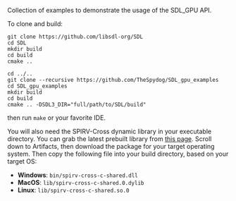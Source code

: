 Collection of examples to demonstrate the usage of the SDL_GPU API.

To clone and build:
```
git clone https://github.com/libsdl-org/SDL
cd SDL
mkdir build
cd build
cmake ..

cd ../..
git clone --recursive https://github.com/TheSpydog/SDL_gpu_examples
cd SDL_gpu_examples
mkdir build
cd build
cmake .. -DSDL3_DIR="full/path/to/SDL/build"
```
then run `make` or your favorite IDE.

You will also need the SPIRV-Cross dynamic library in your executable directory. You can grab the latest prebuilt library from [this page](https://github.com/KhronosGroup/SPIRV-Cross/actions). Scroll down to Artifacts, then download the package for your target operating system. Then copy the following file into your build directory, based on your target OS:

* **Windows**: `bin/spirv-cross-c-shared.dll`
* **MacOS**: `lib/spirv-cross-c-shared.0.dylib`
* **Linux**: `lib/spirv-cross-c-shared.so.0`


